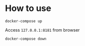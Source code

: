 # How to use

```
docker-compose up
```

Access `127.0.0.1:8181` from browser

```
docker-compose down
```

